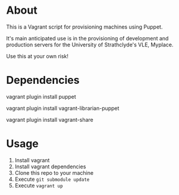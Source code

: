About
=====

This is a Vagrant script for provisioning machines using Puppet.

It's main anticipated use is in the provisioning of development and production servers
for the University of Strathclyde's VLE, Myplace.

Use this at your own risk!

Dependencies
============

vagrant plugin install puppet

vagrant plugin install vagrant-librarian-puppet

vagrant plugin install vagrant-share


Usage
=====
1. Install vagrant
2. Install vagrant dependencies
3. Clone this repo to your machine
4. Execute ```git submodule update```
5. Execute ```vagrant up```

